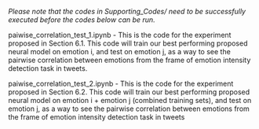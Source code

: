 *Please note that the codes in Supporting_Codes/ need to be successfully executed before the codes below can be run.*

paiwise_correlation_test_1.ipynb		- 		This is the code for the experiment proposed in Section 6.1. This code will train our best performing proposed neural model on emotion i, and test on emotion j, as a way to see the pairwise correlation between emotions from the frame of emotion intensity detection task in tweets.

paiwise_correlation_test_2.ipynb	- 		This is the code for the experiment proposed in Section 6.2. This code will train our best performing proposed neural model on emotion i + emotion j (combined training sets), and test on emotion j, as a way to see the pairwise correlation between emotions from the frame of emotion intensity detection task in tweets